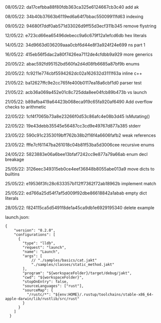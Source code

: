 
08/05/22: da17cefbba88f80fdb363ca325e6124667cb3c40 add ak 

08/05/22: 34b40b37663b6119ed6a64f7bbac55009911fd63 indexing 

09/05/22: 94680f7ddf0ab571d33026d9ff55d3ecf311b345 remove flystring 

12/05/22: e723cd66ea65496debecc9a6c679f12a1efcd6db hex literals

14/05/22: 34d9663d036209aaa0cbf6d44e8f3a924f24e699 ns part 1

16/05/22: 415eb56f5dac2a80f7426ea7112de4cfdbb9a929 more generics

20/05/22: abac592fd95152bd560fa2d4d08fb6685a87bf9b enums

20/05/22: fc9211e774cbf5594262dc02a162632d3111f63a inline c++

21/05/22: ba12627ffc9e2cc765fe400b0117ea18a6cbf1d0 parser test

21/05/22: acb36a069a452e01c8c725dda8ee04fcb89b473b vs launch

21/05/22: b89afba419a64423b068eca919c65fa920af6490 Add overflow checks to arithmetic

22/05/22: 1cf4f7065b73a8e23266f0d53c86afc4e08b3d45 IsMutating()

22/05/22: 19e43debb35545e56487cc3cd9e49767d877a385 stderr

23/05/22: 590c91c2353019bff762b38b2f16f4a6606fafb2 weak references

23/05/22: fffe7cf61147ba261018c04b81f53ba5d3006cee recursive enums

24/05/22: 5823883e06a6bee13bfaf7242cc9e877a79a66ab enum decl breakage

25/05/22: 3126eec349315eb0ce4eef36848b8055abe013a9 move dicts to builtins

25/05/22: e19536f3fc28c633357b112ff7362f72ab18962b implement match

25/05/22: ed766a25d54f7af5d009f92dbe86618842a1abab empty dict literals

28/05/22: f824115ca5d5491f8de1a45ca9db1e6929195340 delete example


launch.json:
```
{
    "version": "0.2.0",
    "configurations": [
      {
        "type": "lldb",
        "request": "launch",
        "name": "Launch",
        "args": [
            // "./samples/basics/cat.jakt"
            "./samples/classes/static_method.jakt"
        ],
        "program": "${workspaceFolder}/target/debug/jakt",
        "cwd": "${workspaceFolder}",
        "stopOnEntry": false,
        "sourceLanguages": ["rust"],
        "sourceMap": {
          "/rustc/*": "${env:HOME}/.rustup/toolchains/stable-x86_64-apple-darwin/lib/rustlib/src/rust"
        }
      }
    ]
  }
```
